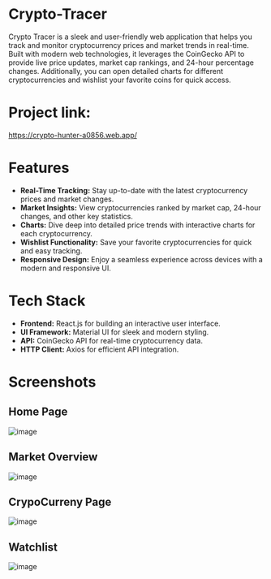 # Crypto-Tracer
Crypto Tracer is a sleek and user-friendly web application that helps you track and monitor cryptocurrency prices and market trends in real-time. Built with modern web technologies, it leverages the CoinGecko API to provide live price updates, market cap rankings, and 24-hour percentage changes. Additionally, you can open detailed charts for different cryptocurrencies and wishlist your favorite coins for quick access.

# Project link: 
https://crypto-hunter-a0856.web.app/

# Features
- **Real-Time Tracking:** Stay up-to-date with the latest cryptocurrency prices and market changes.
- **Market Insights:** View cryptocurrencies ranked by market cap, 24-hour changes, and other key statistics.
- **Charts:** Dive deep into detailed price trends with interactive charts for each cryptocurrency.
- **Wishlist Functionality:** Save your favorite cryptocurrencies for quick and easy tracking.
- **Responsive Design:** Enjoy a seamless experience across devices with a modern and responsive UI.

# Tech Stack
- **Frontend:** React.js for building an interactive user interface.
- **UI Framework:** Material UI for sleek and modern styling.
- **API:** CoinGecko API for real-time cryptocurrency data.
- **HTTP Client:** Axios for efficient API integration.

# Screenshots

## Home Page
![image](https://github.com/user-attachments/assets/13225296-9599-44f0-b49f-2eb255e54cae)

## Market Overview
![image](https://github.com/user-attachments/assets/b79dc74e-910b-4d64-8834-b98aaa3c7a22)

## CrypoCurreny Page
![image](https://github.com/user-attachments/assets/d7f0d931-8a1c-4800-ab74-ace899958cd9)

## Watchlist
![image](https://github.com/user-attachments/assets/8442264b-25f5-46be-983e-dd351e0f9459)









